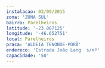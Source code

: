 ```yaml
---
instalacao: 03/09/2015
zona: 'ZONA SUL'
bairro: Parelheiros
latitude: '-23.867125'
longitude: '-46.652751'
local: Parelheiros
praca: 'ALDEIA TENONDE-PORÃ'
endereco: 'Estrada João Lang  s/nº'
capacidade: '50'
---
```

